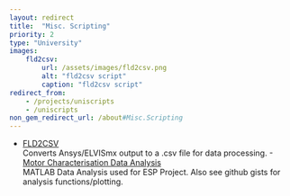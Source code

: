 ```yaml
---
layout: redirect
title:  "Misc. Scripting"
priority: 2
type: "University"
images:
    fld2csv:
        url: /assets/images/fld2csv.png
        alt: "fld2csv script"
        caption: "fld2csv script"
redirect_from: 
    - /projects/uniscripts
    - /uniscripts
non_gem_redirect_url: /about#Misc.Scripting
---
```

- [FLD2CSV](https://github.com/cinnamondev/fld2csv.py)\
Converts Ansys/ELVISmx output to a .csv file for data processing.
-[Motor Characterisation Data Analysis](https://github.com/embedded-systems-30/motors-lab)\
MATLAB Data Analysis used for ESP Project. Also see github gists for analysis functions/plotting.
